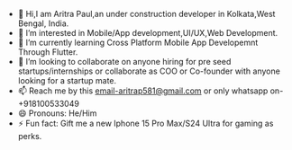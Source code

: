 - 👋 Hi,I am Aritra Paul,an under construction developer in Kolkata,West Bengal, India. 
- 👀 I’m interested in Mobile/App development,UI/UX,Web Development.
- 🌱 I’m currently learning Cross Platform Mobile App Developemnt Through Flutter.
- 💞️ I’m looking to collaborate on anyone hiring for pre seed startups/internships or collaborate as COO or Co-founder with anyone looking for a startup mate.
- 📫 Reach me by this email-aritrap581@gmail.com or only whatsapp on-+918100533049
- 😄 Pronouns: He/Him
- ⚡ Fun fact: Gift me a new Iphone 15 Pro Max/S24 Ultra for gaming as perks.

<!---
AritraPaul123/AritraPaul123 is a ✨ special ✨ repository because its `README.md` (this file) appears on your GitHub profile.
You can click the Preview link to take a look at your changes.
--->
